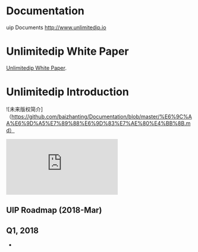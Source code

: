 # Documentation
uip Documents http://www.unlimitedip.io


# Unlimitedip  White Paper
[Unlimitedip  White Paper](https://github.com/linkentertainments/Documentation/blob/master/UIP_Whitepaper_v5.1.pdf).


# Unlimitedip  Introduction
![未来版权简介]（https://github.com/baizhanting/Documentation/blob/master/%E6%9C%AA%E6%9D%A5%E7%89%88%E6%9D%83%E7%AE%80%E4%BB%8B.md）

![UnlimitedIP Intro](https://github.com/baizhanting/Documentation/blob/master/UnlimitedIP%20Intro.md)






## UIP Roadmap (2018-Mar)
## Q1, 2018
- 



